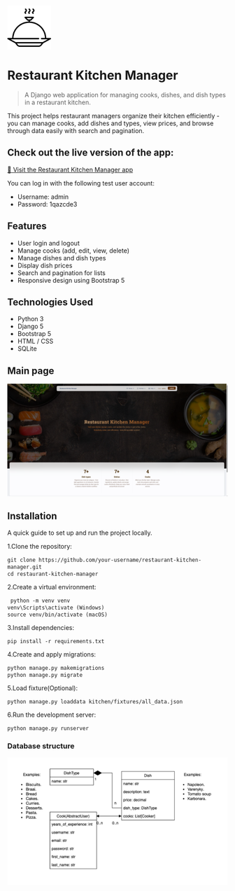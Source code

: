 
<img src="static/assets/img/favicon_.png" alt="Logo" width="100" height="100">

# Restaurant Kitchen Manager
> A Django web application for managing cooks, dishes, and dish types in a restaurant kitchen.

This project helps restaurant managers organize their kitchen efficiently -  
you can manage cooks, add dishes and types, view prices, and browse through data easily with search and pagination.

## Check out the live version of the app:  
[🔗 Visit the Restaurant Kitchen Manager app ](https://restaurant-kitchen-manager-qg1f.onrender.com)

You can log in with the following test user account:  
* Username: admin
* Password: 1qazcde3

## Features

* User login and logout  
* Manage cooks (add, edit, view, delete)  
* Manage dishes and dish types  
* Display dish prices  
* Search and pagination for lists  
* Responsive design using Bootstrap 5  

## Technologies Used

* Python 3
* Django 5
* Bootstrap 5
* HTML / CSS
* SQLite

## Main page
![Main Page](index.png)

## Installation

A quick guide to set up and run the project locally.

1.Clone the repository:

```shell
git clone https://github.com/your-username/restaurant-kitchen-manager.git
cd restaurant-kitchen-manager
```
2.Create a virtual environment:

```shell
 python -m venv venv
venv\Scripts\activate (Windows)
source venv/bin/activate (macOS)
```
3.Install dependencies:

```shell
pip install -r requirements.txt
```
4.Create and apply migrations:

```shell
python manage.py makemigrations
python manage.py migrate
```
5.Load fixture(Optional):

```shell
python manage.py loaddata kitchen/fixtures/all_data.json
```
6.Run the development server:

```shell
python manage.py runserver
```

### Database structure
![DB Structure](static/assets/img/db_structure.png)

